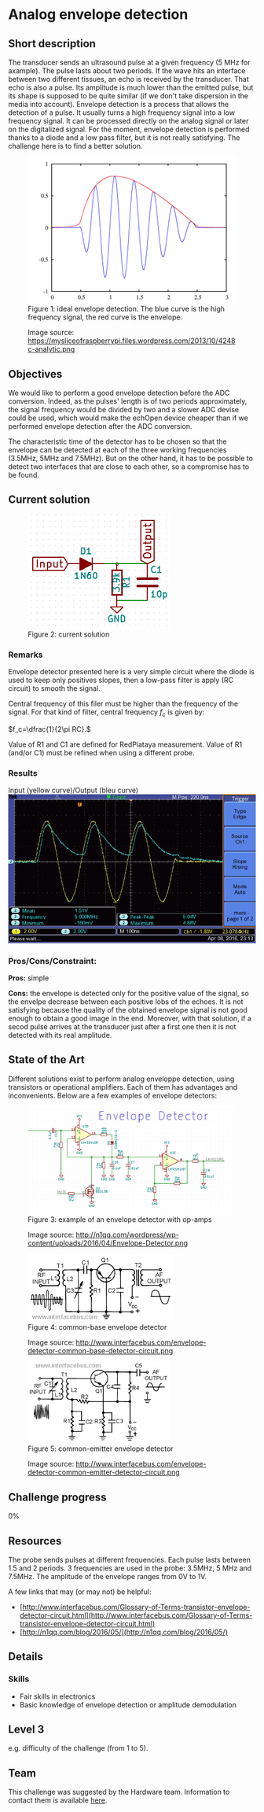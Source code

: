 # Analog envelope detection

## Short description
The transducer sends an ultrasound pulse at a given frequency (5 MHz for axample). The pulse lasts about two periods. If the wave hits an interface between two different tissues, an echo is received by the transducer. That echo is also a pulse. Its amplitude is much lower than the emitted pulse, but its shape is supposed to be quite similar (if we don't take dispersion in the media into account). Envelope detection is a process that allows the detection of a pulse. It usually turns a high frequency signal into a low frequency signal. It can be processed directly on the analog signal or later on the digitalized signal. For the moment, envelope detection is performed thanks to a diode and a low pass filter, but it is not really satisfying. The challenge here is to find a better solution.

<figure>
  <img src="/challenges/envelope_detection/envelope_detection_principle.png" alt="" />
  <figcaption> Figure 1: ideal envelope detection. The blue curve is the high frequency signal, the red curve is the envelope.
  
  Image source: https://mysliceofraspberrypi.files.wordpress.com/2013/10/4248c-analytic.png</figcaption>
</figure>

## Objectives
We would like to perform a good envelope detection before the ADC conversion. Indeed, as the pulses' length is of two periods approximately, the signal frequency would be divided by two and a slower ADC devise could be used, which would make the echOpen device cheaper than if we performed envelope detection after the ADC conversion.

The characteristic time of the detector has to be chosen so that the envelope can be detected at each of the three working frequencies (3.5MHz, 5MHz and 7.5MHz). But on the other hand, it has to be possible to detect two interfaces that are close to each other, so a compromise has to be found.


## Current solution
<figure>
  <img src="/challenges/envelope_detection/viewme.png" alt="" />
  <figcaption> Figure 2: current solution
  
</figure>

### Remarks

Envelope detector presented here is a very simple circuit where the diode is used to keep only positives slopes, then a low-pass filter is apply (RC circuit) to smooth the signal. 

Central frequency of this filer must be higher than the frequency of the signal. For that kind of filter, central frequency $f_c$ is given by:

$f_c=\dfrac{1}{2\pi RC}.$

Value of R1 and C1 are defined for RedPiataya measurement.
Value of R1 (and/or C1) must be refined when using a different probe.


### Results
Input (yellow curve)/Output (bleu curve)
![](./result.jpg)

### Pros/Cons/Constraint:

**Pros:** simple

**Cons:** the envelope is detected only for the positive value of the signal, so the envelpe decrease between each positive lobs of the echoes.
It is not satisfying because the quality of the obtained envelope signal is not good enough to obtain a good image in the end. Moreover, with that solution, if a secod pulse arrives at the transducer just after a first one then it is not detected with its real amplitude.

## State of the Art
Different solutions exist to perform analog enveloppe detection, using transistors or operational amplifiers. Each of them has advantages and inconvenients. Below are a few examples of envelope detectors:

<figure>
  <img src="/challenges/envelope_detection/Envelope-Detector.png" alt="" />
  <figcaption> Figure 3: example of an envelope detector with op-amps
  
  Image source: http://n1qq.com/wordpress/wp-content/uploads/2016/04/Envelope-Detector.png</figcaption>
</figure>

<figure>
  <img src="/challenges/envelope_detection/envelope-detector-common-base-detector-circuit.png" alt="" />
  <figcaption> Figure 4: common-base envelope detector
  
  Image source: http://www.interfacebus.com/envelope-detector-common-base-detector-circuit.png</figcaption>
</figure>

<figure>
  <img src="/challenges/envelope_detection/envelope-detector-common-emitter-detector-circuit.png" alt="" />
  <figcaption> Figure 5: common-emitter envelope detector
  
  Image source: http://www.interfacebus.com/envelope-detector-common-emitter-detector-circuit.png</figcaption>
</figure>



## Challenge progress
0%


## Resources
The probe sends pulses at different frequencies. Each pulse lasts between 1.5 and 2 periods. 3 frequencies are used in the probe: 3.5MHz, 5 MHz and 7.5MHz. The amplitude of the envelope ranges from 0V to 1V.

A few links that may (or may not) be helpful:
* [http://www.interfacebus.com/Glossary-of-Terms-transistor-envelope-detector-circuit.html](http://www.interfacebus.com/Glossary-of-Terms-transistor-envelope-detector-circuit.html)
* [http://n1qq.com/blog/2016/05/](http://n1qq.com/blog/2016/05/)


## Details

### Skills 
* Fair skills in electronics
* Basic knowledge of envelope detection or amplitude demodulation


## Level 3
e.g. difficulty of the challenge (from 1 to 5).

## Team
This challenge was suggested by the Hardware team. Information to contact them is available [here](./howto/teams.md).
